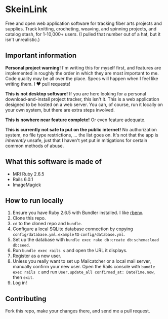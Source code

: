 # SkeinLink

Free and open web application software for tracking fiber arts projects and supplies. Track knitting, crocheting, weaving, and spinning projects, and catalog stash, for 1-10,000+ users. (I pulled that number out of a hat, but it isn't unrealistic.)

## Important information

**Personal project warning!** I'm writing this for myself first, and features are implemented in
roughly the order in which they are most important to me. Code quality may be all over the place.
Specs will happen when I feel like writing them. I ❤️ pull requests!

**This is not desktop software!** If you are here looking for a personal download-and-install project
tracker, this isn't it. This is a web application designed to be hosted on a web server. You can, of
course, run it locally on your own system, but there are extra steps involved.

**This is nowhere near feature complete!** Or even feature adequate.

**This is currently not safe to put on the public internet!** No authorization system, no file type
restrictions, ... the list goes on. It's not that the app is *inherently* unsafe, just that I
haven't yet put in mitigations for certain common methods of abuse.

## What this software is made of

* MRI Ruby 2.6.5
* Rails 6.0.1
* ImageMagick

## How to run locally

1. Ensure you have Ruby 2.6.5 with Bundler installed. I like [rbenv](https://github.com/rbenv/rbenv).
2. Clone this repo.
3. `cd` to the cloned repo and `bundle`.
4. Configure a local SQLite database connection by copying `config/database.yml.example` to `config/database.yml`.
5. Set up the database with `bundle exec rake db:create db:schema:load db:seed`.
6. Run `bundle exec rails s` and open the URL it displays.
7. Register as a new user.
8. Unless you really want to set up Mailcatcher or a local mail server, manually confirm your new user. Open the Rails console with `bundle exec rails c` and run `User.update_all confirmed_at: DateTime.now`, then `exit`.
9. Log in!

## Contributing

Fork this repo, make your changes there, and send me a pull request.
